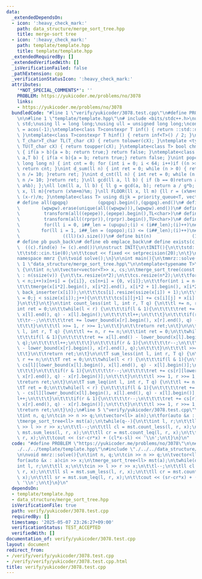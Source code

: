 ```yaml
---
data:
  _extendedDependsOn:
  - icon: ':heavy_check_mark:'
    path: data_structure/merge_sort_tree.hpp
    title: merge-sort tree
  - icon: ':heavy_check_mark:'
    path: template/template.hpp
    title: template/template.hpp
  _extendedRequiredBy: []
  _extendedVerifiedWith: []
  _isVerificationFailed: false
  _pathExtension: cpp
  _verificationStatusIcon: ':heavy_check_mark:'
  attributes:
    '*NOT_SPECIAL_COMMENTS*': ''
    PROBLEM: https://yukicoder.me/problems/no/3078
    links:
    - https://yukicoder.me/problems/no/3078
  bundledCode: "#line 1 \"verify/yukicoder/3078.test.cpp\"\n#define PROBLEM \"https://yukicoder.me/problems/no/3078\"\
    \n\n#line 1 \"template/template.hpp\"\n# include <bits/stdc++.h>\nusing namespace\
    \ std;\nusing ll = long long;\nusing ull = unsigned long long;\nconst double pi\
    \ = acos(-1);\ntemplate<class T>constexpr T inf() { return ::std::numeric_limits<T>::max();\
    \ }\ntemplate<class T>constexpr T hinf() { return inf<T>() / 2; }\ntemplate <typename\
    \ T_char>T_char TL(T_char cX) { return tolower(cX); }\ntemplate <typename T_char>T_char\
    \ TU(T_char cX) { return toupper(cX); }\ntemplate<class T> bool chmin(T& a,T b)\
    \ { if(a > b){a = b; return true;} return false; }\ntemplate<class T> bool chmax(T&\
    \ a,T b) { if(a < b){a = b; return true;} return false; }\nint popcnt(unsigned\
    \ long long n) { int cnt = 0; for (int i = 0; i < 64; i++)if ((n >> i) & 1)cnt++;\
    \ return cnt; }\nint d_sum(ll n) { int ret = 0; while (n > 0) { ret += n % 10;\
    \ n /= 10; }return ret; }\nint d_cnt(ll n) { int ret = 0; while (n > 0) { ret++;\
    \ n /= 10; }return ret; }\nll gcd(ll a, ll b) { if (b == 0)return a; return gcd(b,\
    \ a%b); };\nll lcm(ll a, ll b) { ll g = gcd(a, b); return a / g*b; };\nll MOD(ll\
    \ x, ll m){return (x%m+m)%m; }\nll FLOOR(ll x, ll m) {ll r = (x%m+m)%m; return\
    \ (x-r)/m; }\ntemplate<class T> using dijk = priority_queue<T, vector<T>, greater<T>>;\n\
    # define all(qpqpq)           (qpqpq).begin(),(qpqpq).end()\n# define UNIQUE(wpwpw)\
    \        (wpwpw).erase(unique(all((wpwpw))),(wpwpw).end())\n# define LOWER(epepe)\
    \         transform(all((epepe)),(epepe).begin(),TL<char>)\n# define UPPER(rprpr)\
    \         transform(all((rprpr)),(rprpr).begin(),TU<char>)\n# define rep(i,upupu)\
    \         for(ll i = 0, i##_len = (upupu);(i) < (i##_len);(i)++)\n# define reps(i,opopo)\
    \        for(ll i = 1, i##_len = (opopo);(i) <= (i##_len);(i)++)\n# define len(x)\
    \                ((ll)(x).size())\n# define bit(n)               (1LL << (n))\n\
    # define pb push_back\n# define eb emplace_back\n# define exists(c, e)       \
    \  ((c).find(e) != (c).end())\n\nstruct INIT{\n\tINIT(){\n\t\tstd::ios::sync_with_stdio(false);\n\
    \t\tstd::cin.tie(0);\n\t\tcout << fixed << setprecision(20);\n\t}\n}INIT;\n\n\
    namespace mmrz {\n\tvoid solve();\n}\n\nint main(){\n\tmmrz::solve();\n}\n#line\
    \ 1 \"data_structure/merge_sort_tree.hpp\"\n\ntemplate<typename T>\nstruct merge_sort_tree\
    \ {\n\tint n;\n\tvector<vector<T>> x, cs;\n\tmerge_sort_tree(const vector<T> &v)\
    \ : n(ssize(v)) {\n\t\tx.resize(n*2);\n\t\tcs.resize(n*2);\n\t\tfor(int i = 0;i\
    \ < n;i++)x[n+i] = {v[i]}, cs[n+i] = {0, v[i]};\n\t\tfor(int i = n-1;i > 0;i--){\n\
    \t\t\tmerge(x[i*2].begin(), x[i*2].end(), x[i*2 + 1].begin(), x[i*2 + 1].end(),\
    \ back_inserter(x[i]));\n\t\t\tcs[i].resize(ssize(x[i]) + 1);\n\t\t\tfor(int j\
    \ = 0;j < ssize(x[i]);j++){\n\t\t\t\tcs[i][j+1] += cs[i][j] + x[i][j];\n\t\t\t\
    }\n\t\t}\n\t}\n\tint count_less(int l, int r, T q) {\n\t\tl += n, r += n;\n\t\t\
    int ret = 0;\n\t\twhile(l < r) {\n\t\t\tif(l & 1){\n\t\t\t\tret += lower_bound(x[l].begin(),\
    \ x[l].end(), q) - x[l].begin();\n\t\t\t\tl++;\n\t\t\t}\n\t\t\tif(r & 1){\n\t\t\
    \t\tr--;\n\t\t\t\tret += lower_bound(x[r].begin(), x[r].end(), q) - x[r].begin();\n\
    \t\t\t}\n\t\t\tl >>= 1, r >>= 1;\n\t\t}\n\t\treturn ret;\n\t}\n\n\tint count_leq(int\
    \ l, int r, T q) {\n\t\tl += n, r += n;\n\t\tint ret = 0;\n\t\twhile(l < r) {\n\
    \t\t\tif(l & 1){\n\t\t\t\tret += x[l].end() - lower_bound(x[l].begin(), x[l].end(),\
    \ q);\n\t\t\t\tl++;\n\t\t\t}\n\t\t\tif(r & 1){\n\t\t\t\tr--;\n\t\t\t\tret += x[r].end()\
    \ - lower_bound(x[r].begin(), x[r].end(), q);\n\t\t\t}\n\t\t\tl >>= 1, r >>= 1;\n\
    \t\t}\n\t\treturn ret;\n\t}\n\n\tT sum_less(int l, int r, T q) {\n\t\tl += n,\
    \ r += n;\n\t\tT ret = 0;\n\t\twhile(l < r) {\n\t\t\tif(l & 1){\n\t\t\t\tret +=\
    \ cs[l][lower_bound(x[l].begin(), x[l].end(), q) - x[l].begin()];\n\t\t\t\tl++;\n\
    \t\t\t}\n\t\t\tif(r & 1){\n\t\t\t\tr--;\n\t\t\t\tret += cs[r][lower_bound(x[r].begin(),\
    \ x[r].end(), q) - x[r].begin()];\n\t\t\t}\n\t\t\tl >>= 1, r >>= 1;\n\t\t}\n\t\
    \treturn ret;\n\t}\n\n\tT sum_leq(int l, int r, T q) {\n\t\tl += n, r += n;\n\t\
    \tT ret = 0;\n\t\twhile(l < r) {\n\t\t\tif(l & 1){\n\t\t\t\tret += cs[l].back()\
    \ - cs[l][lower_bound(x[l].begin(), x[l].end(), q) - x[l].begin()];\n\t\t\t\t\
    l++;\n\t\t\t}\n\t\t\tif(r & 1){\n\t\t\t\tr--;\n\t\t\t\tret += cs[r].back() - cs[r][lower_bound(x[r].begin(),\
    \ x[r].end(), q) - x[r].begin()];\n\t\t\t}\n\t\t\tl >>= 1, r >>= 1;\n\t\t}\n\t\
    \treturn ret;\n\t}\n};\n#line 5 \"verify/yukicoder/3078.test.cpp\"\n\nvoid mmrz::solve(){\n\
    \tint n, q;\n\tcin >> n >> q;\n\tvector<ll> a(n);\n\tfor(auto &x : a)cin >> x;\n\
    \tmerge_sort_tree<ll> mst(a);\n\twhile(q--){\n\t\tint l, r;\n\t\tll x;\n\t\tcin\
    \ >> l >> r >> x;\n\t\tl--;\n\t\tll cl = mst.count_less(l, r, x);\n\t\tll sl =\
    \ mst.sum_less(l, r, x);\n\t\tll cr = mst.count_leq(l, r, x);\n\t\tll sr = mst.sum_leq(l,\
    \ r, x);\n\t\tcout << (sr-cr*x) + (cl*x-sl) << '\\n';\n\t}\n}\n"
  code: "#define PROBLEM \"https://yukicoder.me/problems/no/3078\"\n\n#include \"\
    ./../../template/template.hpp\"\n#include \"./../../data_structure/merge_sort_tree.hpp\"\
    \n\nvoid mmrz::solve(){\n\tint n, q;\n\tcin >> n >> q;\n\tvector<ll> a(n);\n\t\
    for(auto &x : a)cin >> x;\n\tmerge_sort_tree<ll> mst(a);\n\twhile(q--){\n\t\t\
    int l, r;\n\t\tll x;\n\t\tcin >> l >> r >> x;\n\t\tl--;\n\t\tll cl = mst.count_less(l,\
    \ r, x);\n\t\tll sl = mst.sum_less(l, r, x);\n\t\tll cr = mst.count_leq(l, r,\
    \ x);\n\t\tll sr = mst.sum_leq(l, r, x);\n\t\tcout << (sr-cr*x) + (cl*x-sl) <<\
    \ '\\n';\n\t}\n}\n"
  dependsOn:
  - template/template.hpp
  - data_structure/merge_sort_tree.hpp
  isVerificationFile: true
  path: verify/yukicoder/3078.test.cpp
  requiredBy: []
  timestamp: '2025-05-07 23:26:27+09:00'
  verificationStatus: TEST_ACCEPTED
  verifiedWith: []
documentation_of: verify/yukicoder/3078.test.cpp
layout: document
redirect_from:
- /verify/verify/yukicoder/3078.test.cpp
- /verify/verify/yukicoder/3078.test.cpp.html
title: verify/yukicoder/3078.test.cpp
---
```

